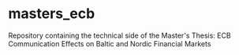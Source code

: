 # masters_ecb
Repository containing the technical side of the Master's Thesis: ECB Communication Effects on Baltic and Nordic Financial Markets
